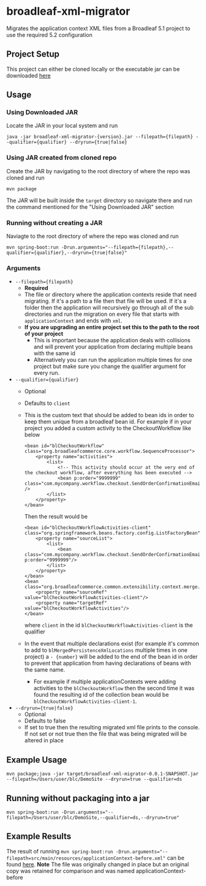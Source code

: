 # broadleaf-xml-migrator
Migrates the application context XML files from a Broadleaf 5.1 project to use the required 5.2 configuration

## Project Setup
This project can either be cloned locally or the executable jar can be downloaded [here](https://github.com/BroadleafCommerce/broadleaf-xml-migrator/releases/new)

## Usage
### Using Downloaded JAR
Locate the JAR in your local system and run
```
java -jar broadleaf-xml-migrator-{version}.jar --filepath={filepath} --qualifier={qualifier} --dryrun={true|false}
```
### Using JAR created from cloned repo
Create the JAR by navigating to the root directory of where the repo was cloned and run
```
mvn package
```
The JAR will be built inside the `target` directory so navigate there and run the command mentioned for the "Using Downloaded JAR" section
### Running without creating a JAR
Naviagte to the root directory of where the repo was cloned and run
```
mvn spring-boot:run -Drun.arguments="--filepath={filepath},--qualifier={qualifier},--dryrun={true|false}"
```
### Arguments
- `--filepath={filepath}`
    - **Required**
    - The file or directory where the application contexts reside that need migrating. If it's a path to a file then that file will be used. If it's a folder then the application will recursively go through all of the sub directories and run the migration on every file that starts with `applicationContext` and ends with `xml`.
    - **If you are upgrading an entire project set this to the path to the root of your project**
        - This is important because the application deals with collisions and will prevent your application from declaring multiple beans with the same id
        - Alternatively you can run the application multiple times for one project but make sure you change the qualifier argument for every run.
- `--qualifier={qualifier}`
    - Optional
    - Defaults to `client`
    - This is the custom text that should be added to bean ids in order to keep them unique from a broadleaf bean id. For example if in your project you added a custom activity to the CheckoutWorkflow like below

        ```
        <bean id="blCheckoutWorkflow" class="org.broadleafcommerce.core.workflow.SequenceProcessor">
            <property name="activities">
                <list>
                    <!-- This activity should occur at the very end of the checkout workflow, after everything has been executed -->
                    <bean p:order="9999999" class="com.mycompany.workflow.checkout.SendOrderConfirmationEmailActivity" />
                </list>
            </property>
        </bean>
        ```
        Then the result would be
        ```
        <bean id="blCheckoutWorkflowActivities-client" class="org.springframework.beans.factory.config.ListFactoryBean">
            <property name="sourceList">
                <list>
                    <bean class="com.mycompany.workflow.checkout.SendOrderConfirmationEmailActivity" p:order="9999999"/>
                </list>
            </property>
        </bean>
        <bean class="org.broadleafcommerce.common.extensibility.context.merge.LateStageMergeBeanPostProcessor">
            <property name="sourceRef" value="blCheckoutWorkflowActivities-client"/>
            <property name="targetRef" value="blCheckoutWorkflowActivities"/>
        </bean>
        ```
        where `client` in the id `blCheckoutWorkflowActivities-client` is the qualifier
    - In the event that multiple declarations exist (for example it's common to add to `blMergedPersistenceXmlLocations` multiple times in one project) a `- {number}` will be added to the end of the bean id in order to prevent that application from having declarations of beans with the same name.
        - For example if multiple applicationContexts were adding activities to the `blCheckoutWorkflow` then the second time it was found the resulting id of the collection bean would be `blCheckoutWorkflowActivities-client-1`.
- `--dryrun={true|false}`
    - Optional
    - Defaults to false
    - If set to true then the resulting migrated xml file prints to the console. If not set or not true then the file that was being migrated will be altered in place
        
## Example Usage
`mvn package;java -jar target/broadleaf-xml-migrator-0.0.1-SNAPSHOT.jar --filepath=/Users/user/blc/DemoSite --dryrun=true --qualifier=ds`

## Running without packaging into a jar
`mvn spring-boot:run -Drun.arguments="--filepath=/Users/user/blc/DemoSite,--qualifier=ds,--dryrun=true"`

## Example Results
The result of running
`mvn spring-boot:run -Drun.arguments="--filepath=src/main/resources/applicationContext-before.xml"` can be found [here](https://github.com/BroadleafCommerce/broadleaf-xml-migrator/blob/master/src/main/resources/applicationContext-after.xml).
**Note** The file was originally changed in place but an original copy was retained for comparison and was named applicationContext-before
